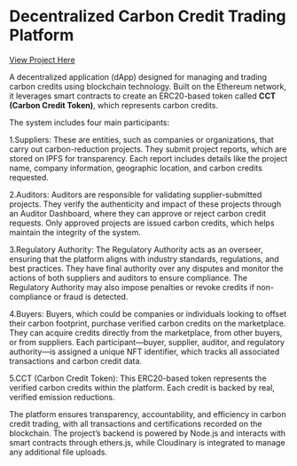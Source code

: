 # Decentralized Carbon Credit Trading Platform  

[View Project Here](https://drive.google.com/file/d/1gihwMKxlzJEWz55pAdmN6UI6_qpUqdfd/view?amp;usp=embed_facebook&pli=1)

A decentralized application (dApp) designed for managing and trading carbon credits using blockchain technology. Built on the Ethereum network, it leverages smart contracts to create an ERC20-based token called **CCT (Carbon Credit Token)**, which represents carbon credits.

The system includes four main participants: 

1.Suppliers: These are entities, such as companies or organizations, that carry out carbon-reduction projects. They submit project reports, which are stored on IPFS for transparency. Each report includes details like the project name, company information, geographic location, and carbon credits requested.

2.Auditors: Auditors are responsible for validating supplier-submitted projects. They verify the authenticity and impact of these projects through an Auditor Dashboard, where they can approve or reject carbon credit requests. Only approved projects are issued carbon credits, which helps maintain the integrity of the system.

3.Regulatory Authority: The Regulatory Authority acts as an overseer, ensuring that the platform aligns with industry standards, regulations, and best practices. They have final authority over any disputes and monitor the actions of both suppliers and auditors to ensure compliance. The Regulatory Authority may also impose penalties or revoke credits if non-compliance or fraud is detected.

4.Buyers: Buyers, which could be companies or individuals looking to offset their carbon footprint, purchase verified carbon credits on the marketplace. They can acquire credits directly from the marketplace, from other buyers, or from suppliers. Each participant—buyer, supplier, auditor, and regulatory authority—is assigned a unique NFT identifier, which tracks all associated transactions and carbon credit data.

5.CCT (Carbon Credit Token): This ERC20-based token represents the verified carbon credits within the platform. Each credit is backed by real, verified emission reductions.

The platform ensures transparency, accountability, and efficiency in carbon credit trading, with all transactions and certifications recorded on the blockchain. The project’s backend is powered by Node.js and interacts with smart contracts through ethers.js, while Cloudinary is integrated to manage any additional file uploads.
